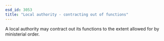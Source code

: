 ```yaml
---
esd_id: 3053
title: "Local authority - contracting out of functions"
---
```


A local authority may contract out its functions to the extent allowed for by ministerial order.

